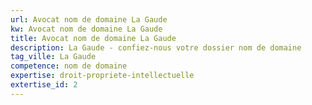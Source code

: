 ```yaml
---
url: Avocat nom de domaine La Gaude
kw: Avocat nom de domaine La Gaude
title: Avocat nom de domaine La Gaude
description: La Gaude - confiez-nous votre dossier nom de domaine
tag_ville: La Gaude
competence: nom de domaine
expertise: droit-propriete-intellectuelle
extertise_id: 2
---
```

